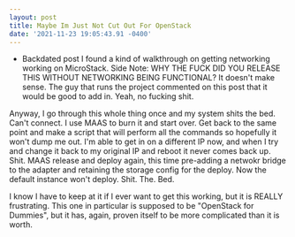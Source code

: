```yaml
--- 
layout: post 
title: Maybe Im Just Not Cut Out For OpenStack 
date: '2021-11-23 19:05:43.91 -0400' 
--- 
```

* Backdated post
I found a kind of walkthrough on getting networking working on MicroStack. Side Note: WHY THE FUCK DID YOU 
RELEASE THIS WITHOUT NETWORKING BEING FUNCTIONAL? It doesn't make sense. The guy that runs the project commented 
on this post that it would be good to add in. Yeah, no fucking shit. 

Anyway, I go through this whole thing once and my system shits the bed. Can't connect. I use MAAS to burn it and 
start over. Get back to the same point and make a script that will perform all the commands so hopefully it 
won't dump me out. I'm able to get in on a different IP now, and when I try and change it back to my original IP 
and reboot it never comes back up. Shit. MAAS release and deploy again, this time pre-adding a netwokr bridge to 
the adapter and retaining the storage config for the deploy. Now the default instance won't deploy. Shit. The. 
Bed.

I know I have to keep at it if I ever want to get this working, but it is REALLY frustrating. This one in 
particular is supposed to be "OpenStack for Dummies", but it has, again, proven itself to be more complicated 
than it is worth. 
